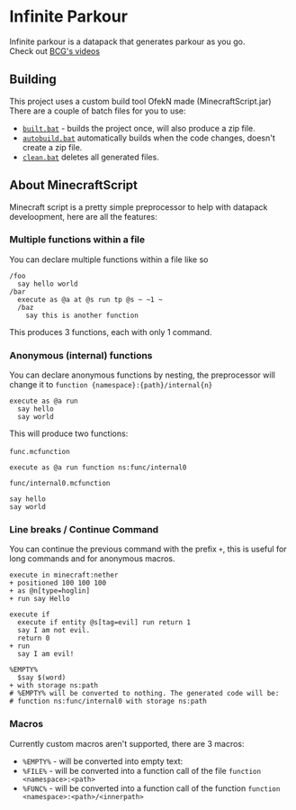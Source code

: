 # Infinite Parkour
Infinite parkour is a datapack that generates parkour as you go.<br>
Check out [BCG's videos](https://www.youtube.com/playlist?list=PLSZguD4jJp5oo_iQR-9B0YJo7vNYdANNP
)

## Building
This project uses a custom build tool OfekN made (MinecraftScript.jar)<br>
There are a couple of batch files for you to use:
- [`built.bat`](./build.bat) - builds the project once, will also produce a zip file.
- [`autobuild.bat`](./autobuild.bat) automatically builds when the code changes, doesn't create a zip file.
- [`clean.bat`](./clean.bat) deletes all generated files.
## About MinecraftScript
Minecraft script is a pretty simple preprocessor to help with datapack develoopment, here are all the features:
### Multiple functions within a file
You can declare multiple functions within a file like so
```
/foo
  say hello world
/bar
  execute as @a at @s run tp @s ~ ~1 ~
  /baz
    say this is another function
```
This produces 3 functions, each with only 1 command.
### Anonymous (internal) functions
You can declare anonymous functions by nesting, the preprocessor will change it to `function {namespace}:{path}/internal{n}`
```
execute as @a run
  say hello
  say world
```
This will produce two functions:<br><br>
`func.mcfunction`
```
execute as @a run function ns:func/internal0
```
`func/internal0.mcfunction`
```
say hello
say world
```
### Line breaks / Continue Command
You can continue the previous command with the prefix `+`, this is useful for long commands and for anonymous macros.
```
execute in minecraft:nether
+ positioned 100 100 100
+ as @n[type=hoglin]
+ run say Hello

execute if
  execute if entity @s[tag=evil] run return 1
  say I am not evil.
  return 0
+ run
  say I am evil!

%EMPTY%
  $say $(word)
+ with storage ns:path
# %EMPTY% will be converted to nothing. The generated code will be:
# function ns:func/internal0 with storage ns:path
```
### Macros
Currently custom macros aren't supported, there are 3 macros:
 - `%EMPTY%` - will be converted into empty text: ` `
 - `%FILE%` - will be converted into a function call of the file `function <namespace>:<path>`
 - `%FUNC%` - will be converted into a function call of the function `function <namespace>:<path>/<innerpath>`